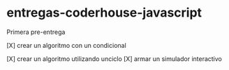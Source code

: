 # entregas-coderhouse-javascript

Primera pre-entrega

[X] crear un algoritmo con un condicional

[X] crear un algoritmo utilizando unciclo
[X] armar un simulador interactivo